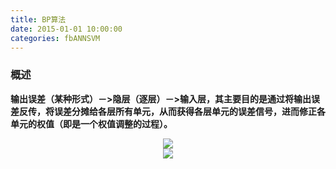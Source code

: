 ```yaml
---
title: BP算法
date: 2015-01-01 10:00:00
categories: fbANNSVM
---
```


<script type="text/javascript" src="http://cdn.mathjax.org/mathjax/latest/MathJax.js?config=default"></script>

<!--<img src="http://latex.codecogs.com/gif.latex? a^{i}"/>
<center><img src="{{ site.baseurl }}/images/pdBase/svm_smo1.png"></center>-->

### 概述

   <strong>输出误差（某种形式）－>隐层（逐层）－>输入层，其主要目的是通过将输出误差反传，将误差分摊给各层所有单元，从而获得各层单元的误差信号，进而修正各单元的权值（即是一个权值调整的过程）。</strong>

<center><img src="{{ site.baseurl }}/images/pdBase/ann_bp1.png"></center>

<center><img src="{{ site.baseurl }}/images/pdBase/ann_bp2.png"></center>
